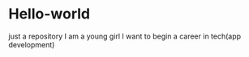 # Hello-world
just a repository
I am a young girl
I want to begin a career in tech(app development)
